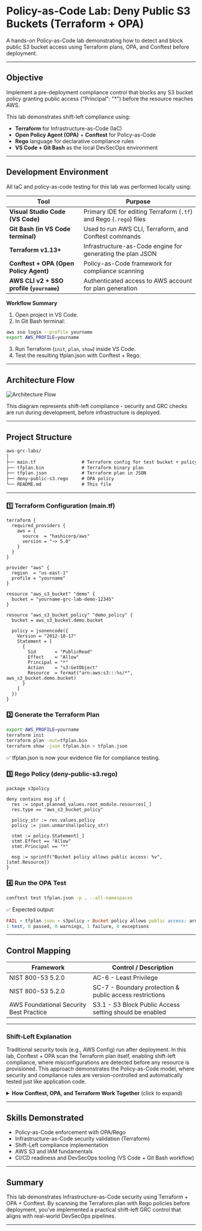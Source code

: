 # Policy-as-Code Lab: Deny Public S3 Buckets (Terraform + OPA)

A hands-on Policy-as-Code lab demonstrating how to detect and block public S3 bucket access using Terraform plans, OPA, and Conftest before deployment.

---

## Objective 

Implement a pre-deployment compliance control that blocks any S3 bucket policy granting public access ("Principal": "*") before the resource reaches AWS.

This lab demonstrates shift-left compliance using:
- **Terraform** for Infrastructure-as-Code (IaC)  
- **Open Policy Agent (OPA)** + **Conftest** for Policy-as-Code  
- **Rego** language for declarative compliance rules  
- **VS Code + Git Bash** as the local DevSecOps environment

---

## Development Environment

All IaC and policy-as-code testing for this lab was performed locally using:

| Tool                                      | Purpose                                                            |
| ----------------------------------------  | ------------------------------------------------------------------ |
| **Visual Studio Code (VS Code)**          | Primary IDE for editing Terraform (`.tf`) and Rego (`.rego`) files |
| **Git Bash (in VS Code terminal)**        | Used to run AWS CLI, Terraform, and Conftest commands              |
| **Terraform v1.13+**                      | Infrastructure-as-Code engine for generating the plan JSON         |
| **Conftest + OPA (Open Policy Agent)**    | Policy-as-Code framework for compliance scanning                   |
| **AWS CLI v2 + SSO profile (`yourname`)** | Authenticated access to AWS account for plan generation            |

**Workflow Summary**

1. Open project in VS Code.
2. In Git Bash terminal:

```bash
aws sso login --profile yourname
export AWS_PROFILE=yourname
```
3. Run Terraform (`init`, `plan`, `show`) inside VS Code.
4. Test the resulting tfplan.json with Conftest + Rego.

---

## Architecture Flow

![Architecture Flow](assets/Shift-Left-Compliance-Pipeline.png)

This diagram represents shift-left compliance - security and GRC checks are run during development, before infrastructure is deployed.

---

## Project Structure

```markdown
aws-grc-labs/
│
├── main.tf                 # Terraform config for test bucket + policy
├── tfplan.bin              # Terraform binary plan
├── tfplan.json             # Terraform plan in JSON
├── deny-public-s3.rego     # OPA policy
└── README.md               # This file
```
---

### 1️⃣ Terraform Configuration (main.tf)

```hcl
terraform {
  required_providers {
    aws = {
      source  = "hashicorp/aws"
      version = "~> 5.0"
    }
  }
}

provider "aws" {
  region  = "us-east-1"
  profile = "yourname"
}

resource "aws_s3_bucket" "demo" {
  bucket = "yourname-grc-lab-demo-12345"
}

resource "aws_s3_bucket_policy" "demo_policy" {
  bucket = aws_s3_bucket.demo.bucket

  policy = jsonencode({
    Version = "2012-10-17"
    Statement = [
      {
        Sid       = "PublicRead"
        Effect    = "Allow"
        Principal = "*"
        Action    = "s3:GetObject"
        Resource  = format("arn:aws:s3:::%s/*", aws_s3_bucket.demo.bucket)
      }
    ]
  })
}
```

### 2️⃣ Generate the Terraform Plan

```bash
export AWS_PROFILE=yourname
terraform init
terraform plan -out=tfplan.bin
terraform show -json tfplan.bin > tfplan.json
```
✅ tfplan.json is now your evidence file for compliance testing.

### 3️⃣ Rego Policy (deny-public-s3.rego)

```rego
package s3policy

deny contains msg if {
  res := input.planned_values.root_module.resources[_]
  res.type == "aws_s3_bucket_policy"

  policy_str := res.values.policy
  policy := json.unmarshal(policy_str)

  stmt := policy.Statement[_]
  stmt.Effect == "Allow"
  stmt.Principal == "*"

  msg := sprintf("Bucket policy allows public access: %v", [stmt.Resource])
}
```

### 4️⃣ Run the OPA Test

```bash
conftest test tfplan.json -p . --all-namespaces
```

✅ Expected output:

```ruby
FAIL - tfplan.json - s3policy - Bucket policy allows public access: arn:aws:s3:::yourname-grc-lab-demo-12345/*
1 test, 0 passed, 0 warnings, 1 failure, 0 exceptions
```

---

## Control Mapping

| Framework                                        | Control / Description                                   |
| ------------------------------------------------ | ------------------------------------------------------- | 
| NIST 800-53 5.2.0                                | AC-6 - Least Privilege                                  | 
| NIST 800-53 5.2.0                                | SC-7 - Boundary protection & public access restrictions | 
| AWS Foundational Security Best Practice          | S3.1 - S3 Block Public Access setting should be enabled |

---

### Shift-Left Explanation

Traditional security tools (e.g., AWS Config) run after deployment.
In this lab, Conftest + OPA scan the Terraform plan itself, enabling shift-left compliance, where misconfigurations are detected before any resource is provisioned.
This approach demonstrates the Policy-as-Code model, where security and compliance rules are version-controlled and automatically tested just like application code.

<details> <summary> <strong>How Conftest, OPA, and Terraform Work Together</strong> (click to expand)</summary>

- Conftest is a CLI wrapper that uses the OPA engine under the hood.
- You give Conftest an input file (tfplan.json) and Rego policies.
- Conftest invokes OPA to evaluate those policies against the plan and reports PASS/FAIL.
- The Terraform plan JSON was tested with with:
```bash
conftest test tfplan.json -p . --all-namespaces
```
- By default, Conftest looks in a ./policy/ directory.
- Since this Rego is in the current folder, I explicitly pointed Conftest to “here” with -p ..
- Conftest runs rules in package main by default.
- Because the policy is in package s3policy, I added --all-namespaces so it gets evaluated.

| Tool          | Role                                          | Touches AWS?            |
| ------------- | --------------------------------------------- | ----------------------- |
| **Terraform** | Generates the plan of intended infrastructure | Queries AWS (read-only) |
| **Conftest**  | Runs tests using OPA policies                 | No                      |
| **OPA**       | Executes Rego logic inside Conftest           | No                      |

Together, Terraform + Conftest + OPA form a pre-deployment compliance pipeline, validating your IaC before it ever reaches AWS.

- OPA = policy engine.
- Conftest = friendly CLI that runs OPA on your files.
- Put policies in ./policy or use -p ..
- Use --all-namespaces if your package isn’t main.

</details>

---

## Skills Demonstrated

- Policy-as-Code enforcement with OPA/Rego  
- Infrastructure-as-Code security validation (Terraform)  
- Shift-Left compliance implementation  
- AWS S3 and IAM fundamentals  
- CI/CD readiness and DevSecOps tooling (VS Code + Git Bash workflow)

---

## Summary

This lab demonstrates Infrastructure-as-Code security using Terraform + OPA + Conftest.
By scanning the Terraform plan with Rego policies before deployment, you’ve implemented a practical shift-left GRC control that aligns with real-world DevSecOps pipelines.

---
